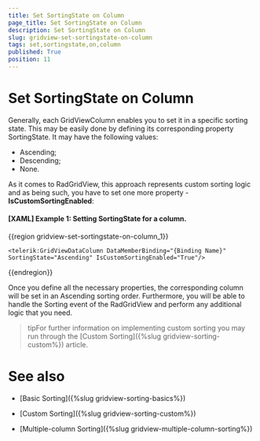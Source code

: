 ```yaml
---
title: Set SortingState on Column
page_title: Set SortingState on Column
description: Set SortingState on Column
slug: gridview-set-sortingstate-on-column
tags: set,sortingstate,on,column
published: True
position: 11
---
```


# Set SortingState on Column

Generally, each GridViewColumn enables you to set it in a specific sorting state. This may be easily done by defining its corresponding property SortingState. It may have the following values:

* Ascending;
* Descending;
* None.

As it comes to RadGridView, this approach represents custom sorting logic and as being such, you have to set one more property - __IsCustomSortingEnabled__:

#### __[XAML] Example 1: Setting SortingState for a column.__

{{region gridview-set-sortingstate-on-column_1}}

	<telerik:GridViewDataColumn DataMemberBinding="{Binding Name}" SortingState="Ascending" IsCustomSortingEnabled="True"/>
{{endregion}}

Once you define all the necessary properties, the corresponding column will be set in an Ascending sorting order. Furthermore, you will be able to handle the Sorting event of the RadGridView and perform any additional logic that you need.

>tipFor further information on implementing custom sorting you may run through the [Custom Sorting]({%slug gridview-sorting-custom%}) article.

# See also

 * [Basic Sorting]({%slug gridview-sorting-basics%})

 * [Custom Sorting]({%slug gridview-sorting-custom%})

 * [Multiple-column Sorting]({%slug gridview-multiple-column-sorting%})



